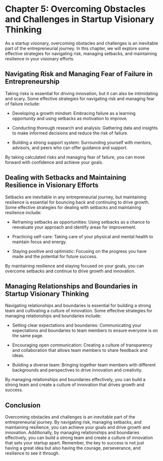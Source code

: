 Chapter 5: Overcoming Obstacles and Challenges in Startup Visionary Thinking
============================================================================

As a startup visionary, overcoming obstacles and challenges is an inevitable part of the entrepreneurial journey. In this chapter, we will explore some effective strategies for navigating risk, managing setbacks, and maintaining resilience in your visionary efforts.

Navigating Risk and Managing Fear of Failure in Entrepreneurship
----------------------------------------------------------------

Taking risks is essential for driving innovation, but it can also be intimidating and scary. Some effective strategies for navigating risk and managing fear of failure include:

* Developing a growth mindset: Embracing failure as a learning opportunity and using setbacks as motivation to improve.

* Conducting thorough research and analysis: Gathering data and insights to make informed decisions and reduce the risk of failure.

* Building a strong support system: Surrounding yourself with mentors, advisors, and peers who can offer guidance and support.

By taking calculated risks and managing fear of failure, you can move forward with confidence and achieve your goals.

Dealing with Setbacks and Maintaining Resilience in Visionary Efforts
---------------------------------------------------------------------

Setbacks are inevitable in any entrepreneurial journey, but maintaining resilience is essential for bouncing back and continuing to drive growth. Some effective strategies for dealing with setbacks and maintaining resilience include:

* Reframing setbacks as opportunities: Using setbacks as a chance to reevaluate your approach and identify areas for improvement.

* Practicing self-care: Taking care of your physical and mental health to maintain focus and energy.

* Staying positive and optimistic: Focusing on the progress you have made and the potential for future success.

By maintaining resilience and staying focused on your goals, you can overcome setbacks and continue to drive growth and innovation.

Managing Relationships and Boundaries in Startup Visionary Thinking
-------------------------------------------------------------------

Navigating relationships and boundaries is essential for building a strong team and cultivating a culture of innovation. Some effective strategies for managing relationships and boundaries include:

* Setting clear expectations and boundaries: Communicating your expectations and boundaries to team members to ensure everyone is on the same page.

* Encouraging open communication: Creating a culture of transparency and collaboration that allows team members to share feedback and ideas.

* Building a diverse team: Bringing together team members with different backgrounds and perspectives to drive innovation and creativity.

By managing relationships and boundaries effectively, you can build a strong team and create a culture of innovation that drives growth and success.

Conclusion
----------

Overcoming obstacles and challenges is an inevitable part of the entrepreneurial journey. By navigating risk, managing setbacks, and maintaining resilience, you can achieve your goals and drive growth and innovation. Additionally, by managing relationships and boundaries effectively, you can build a strong team and create a culture of innovation that sets your startup apart. Remember, the key to success is not just having a great idea but also having the courage, perseverance, and resilience to see it through.
